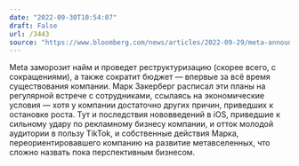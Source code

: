 ```yaml
---
date: "2022-09-30T10:54:07"
draft: False
url: /3443
source: "https://www.bloomberg.com/news/articles/2022-09-29/meta-announces-hiring-freeze-warns-employees-of-restructuring"
---
```


Meta заморозит найм и проведет реструктуризацию (скорее всего, с сокращениями), а также сократит бюджет — впервые за всё время существования компании. Марк Закерберг расписал эти планы на регулярной встрече с сотрудниками, ссылаясь на экономические условия — хотя у компании достаточно других причин, приведших к остановке роста. Тут и последствия нововведений в iOS, приведшие к сильному удару по рекламному бизнесу компании, и отток молодой аудитории в пользу TikTok, и собственные действия Марка, переориентировавшего компанию на развитие метавселенных, что сложно назвать пока перспективным бизнесом.

